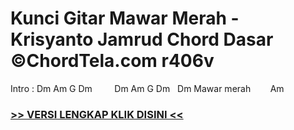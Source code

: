 
 # Kunci Gitar Mawar Merah - Krisyanto Jamrud Chord Dasar ©ChordTela.com r406v


Intro : Dm Am G Dm         Dm Am G Dm   Dm Mawar merah        Am

###  <a href="https://shortlighzx.web.app?sq=Kunci Gitar Mawar Merah - Krisyanto Jamrud Chord Dasar ©ChordTela.com"> >> VERSI LENGKAP KLIK DISINI << </a>
